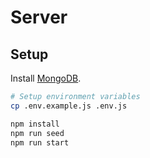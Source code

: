 # Server

## Setup

Install [MongoDB](https://docs.mongodb.com/manual/installation/).

```bash
# Setup environment variables
cp .env.example.js .env.js

npm install
npm run seed
npm run start
```